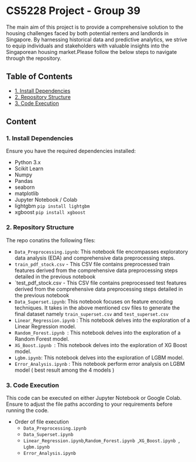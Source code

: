 # CS5228 Project - Group 39

 The main aim of this project is
to provide a comprehensive solution to the housing challenges
faced by both potential renters and landlords in Singapore. By
harnessing historical data and predictive analytics, we strive to
equip individuals and stakeholders with valuable insights into
the Singaporean housing market.Please follow the below steps to navigate through the repository.

## Table of Contents

- [1. Install Dependencies](#1-install-dependencies)
- [2. Repository Structure](#2-repository-structure)
- [3. Code Execution](#3-code-execution)



## Content

### 1. Install Dependencies

Ensure you have the required dependencies installed:

- Python 3.x
- Scikit Learn
- Numpy 
- Pandas
- seaborn
- matplotlib
- Jupyter Notebook / Colab
- lightgbm `pip install lightgbm` 
-  xgboost `pip install xgboost`

### 2. Repository Structure

The repo conatins the following files:

- `Data_Preprocessing.ipynb`: This notebook file encompasses exploratory data analysis (EDA) and comprehensive data preprocessing steps.
- `train_pdf_stock.csv` - This CSV file contains preprocessed train features derived from the comprehensive data preprocessing steps detailed in the previous notebook
- `test_pdf_stock.csv - This CSV file contains preprocessed test features derived from the comprehensive data preprocessing steps detailed in the previous notebook
- `Data_Superset.ipynb`: This notebook focuses on feature encoding techniques. It takes in the above mentioned csv files to generate the final dataset namely `train_superset.csv` and `test_superset.csv`
- `Linear_Regression.ipynb` : This notebook delves into the exploration of a Linear Regression model.
- `Random_Forest.ipynb `: This notebook delves into the exploration of a Random Forest model.
-  `XG_Boost.ipynb `: This notebook delves into the exploration of XG Boost model.
-  `Lgbm.ipynb`: This notebook delves into the exploration of LGBM model.
-  `Error_Analysis.ipynb` : This notebook perform error analysis on LGBM model ( best result among the 4 models )

### 3. Code Execution

This code can be executed on either Jupyter Notebook or Google Colab. Ensure to adjust the file paths according to your requirements before running the code. 

- Order of file execution
	-  `Data_Preprocessing.ipynb`
	-  `Data_Superset.ipynb`
	-  `Linear_Regression.ipynb`,`Random_Forest.ipynb `,`XG_Boost.ipynb `, `Lgbm.ipynb`
	-  `Error_Analysis.ipynb`

